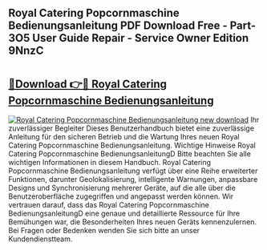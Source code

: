## Royal Catering Popcornmaschine Bedienungsanleitung PDF Download Free - Part-3O5 User Guide Repair - Service Owner Edition 9NnzC

# <h2><a href="http://df4qsmn.blite.top/?on=Royal+Catering+Popcornmaschine+Bedienungsanleitung">🔗Download 👉🔴 Royal Catering Popcornmaschine Bedienungsanleitung</a></h2>

[![Royal Catering Popcornmaschine Bedienungsanleitung new download](https://i.imgur.com/lujVjoI.png)](http://df4qsmn.blite.top/?on=Royal+Catering+Popcornmaschine+Bedienungsanleitung)
Ihr zuverlässiger Begleiter Dieses Benutzerhandbuch bietet eine zuverlässige Anleitung für den sicheren Betrieb und die Wartung Ihres neuen Royal Catering Popcornmaschine Bedienungsanleitung. Wichtige Hinweise Royal Catering Popcornmaschine BedienungsanleitungD Bitte beachten Sie alle wichtigen Informationen in diesem Handbuch. Royal Catering Popcornmaschine Bedienungsanleitung verfügt über eine Reihe erweiterter Funktionen, darunter Geolokalisierung, intelligente Warnungen, anpassbare Designs und Synchronisierung mehrerer Geräte, auf die alle über die Benutzeroberfläche zugegriffen und angepasst werden können. Wir vertrauen darauf, dass das Royal Catering Popcornmaschine BedienungsanleitungD eine genaue und detaillierte Ressource für Ihre Bemühungen war, die Besonderheiten Ihres neuen Geräts kennenzulernen. Bei Fragen oder Bedenken wenden Sie sich bitte an unser Kundendienstteam.
